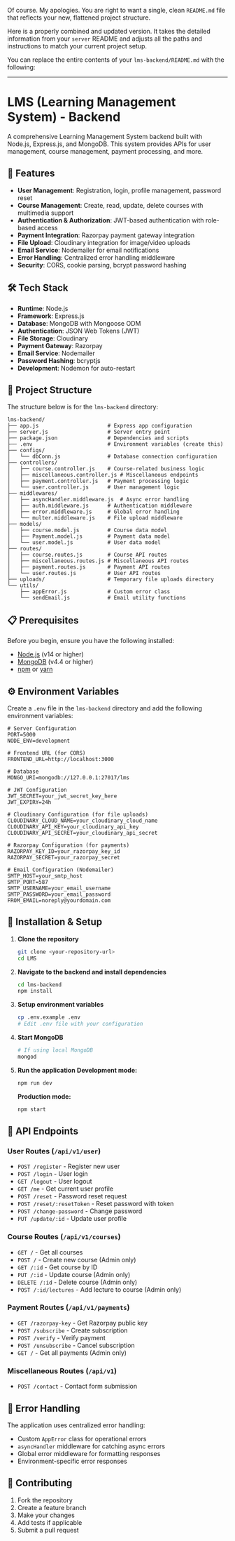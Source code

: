 Of course. My apologies. You are right to want a single, clean `README.md` file that reflects your new, flattened project structure.

Here is a properly combined and updated version. It takes the detailed information from your `server` README and adjusts all the paths and instructions to match your current project setup.

You can replace the entire contents of your `lms-backend/README.md` with the following:

-----

# LMS (Learning Management System) - Backend

A comprehensive Learning Management System backend built with Node.js, Express.js, and MongoDB. This system provides APIs for user management, course management, payment processing, and more.

## 🚀 Features

  - **User Management**: Registration, login, profile management, password reset
  - **Course Management**: Create, read, update, delete courses with multimedia support
  - **Authentication & Authorization**: JWT-based authentication with role-based access
  - **Payment Integration**: Razorpay payment gateway integration
  - **File Upload**: Cloudinary integration for image/video uploads
  - **Email Service**: Nodemailer for email notifications
  - **Error Handling**: Centralized error handling middleware
  - **Security**: CORS, cookie parsing, bcrypt password hashing

## 🛠️ Tech Stack

  - **Runtime**: Node.js
  - **Framework**: Express.js
  - **Database**: MongoDB with Mongoose ODM
  - **Authentication**: JSON Web Tokens (JWT)
  - **File Storage**: Cloudinary
  - **Payment Gateway**: Razorpay
  - **Email Service**: Nodemailer
  - **Password Hashing**: bcryptjs
  - **Development**: Nodemon for auto-restart

## 📁 Project Structure

The structure below is for the `lms-backend` directory:

```
lms-backend/
├── app.js                      # Express app configuration
├── server.js                   # Server entry point
├── package.json                # Dependencies and scripts
├── .env                        # Environment variables (create this)
├── configs/
│   └── dbConn.js               # Database connection configuration
├── controllers/
│   ├── course.controller.js    # Course-related business logic
│   ├── miscellaneous.controller.js # Miscellaneous endpoints
│   ├── payment.controller.js   # Payment processing logic
│   └── user.controller.js      # User management logic
├── middlewares/
│   ├── asyncHandler.middleware.js  # Async error handling
│   ├── auth.middleware.js      # Authentication middleware
│   ├── error.middleware.js     # Global error handling
│   └── multer.middleware.js    # File upload middleware
├── models/
│   ├── course.model.js         # Course data model
│   ├── Payment.model.js        # Payment data model
│   └── user.model.js           # User data model
├── routes/
│   ├── course.routes.js        # Course API routes
│   ├── miscellaneous.routes.js # Miscellaneous API routes
│   ├── payment.routes.js       # Payment API routes
│   └── user.routes.js          # User API routes
├── uploads/                    # Temporary file uploads directory
└── utils/
    ├── appError.js             # Custom error class
    └── sendEmail.js            # Email utility functions
```

## 📋 Prerequisites

Before you begin, ensure you have the following installed:

  - [Node.js](https://nodejs.org/) (v14 or higher)
  - [MongoDB](https://www.mongodb.com/) (v4.4 or higher)
  - [npm](https://www.npmjs.com/) or [yarn](https://yarnpkg.com/)

## ⚙️ Environment Variables

Create a `.env` file in the `lms-backend` directory and add the following environment variables:

```env
# Server Configuration
PORT=5000
NODE_ENV=development

# Frontend URL (for CORS)
FRONTEND_URL=http://localhost:3000

# Database
MONGO_URI=mongodb://127.0.0.1:27017/lms

# JWT Configuration
JWT_SECRET=your_jwt_secret_key_here
JWT_EXPIRY=24h

# Cloudinary Configuration (for file uploads)
CLOUDINARY_CLOUD_NAME=your_cloudinary_cloud_name
CLOUDINARY_API_KEY=your_cloudinary_api_key
CLOUDINARY_API_SECRET=your_cloudinary_api_secret

# Razorpay Configuration (for payments)
RAZORPAY_KEY_ID=your_razorpay_key_id
RAZORPAY_SECRET=your_razorpay_secret

# Email Configuration (Nodemailer)
SMTP_HOST=your_smtp_host
SMTP_PORT=587
SMTP_USERNAME=your_email_username
SMTP_PASSWORD=your_email_password
FROM_EMAIL=noreply@yourdomain.com
```

## 🚀 Installation & Setup

1.  **Clone the repository**

    ```bash
    git clone <your-repository-url>
    cd LMS
    ```

2.  **Navigate to the backend and install dependencies**

    ```bash
    cd lms-backend
    npm install
    ```

3.  **Setup environment variables**

    ```bash
    cp .env.example .env
    # Edit .env file with your configuration
    ```

4.  **Start MongoDB**

    ```bash
    # If using local MongoDB
    mongod
    ```

5.  **Run the application**
    **Development mode:**

    ```bash
    npm run dev
    ```

    **Production mode:**

    ```bash
    npm start
    ```

## 🔌 API Endpoints

### User Routes (`/api/v1/user`)

  - `POST /register` - Register new user
  - `POST /login` - User login
  - `GET /logout` - User logout
  - `GET /me` - Get current user profile
  - `POST /reset` - Password reset request
  - `POST /reset/:resetToken` - Reset password with token
  - `POST /change-password` - Change password
  - `PUT /update/:id` - Update user profile

### Course Routes (`/api/v1/courses`)

  - `GET /` - Get all courses
  - `POST /` - Create new course (Admin only)
  - `GET /:id` - Get course by ID
  - `PUT /:id` - Update course (Admin only)
  - `DELETE /:id` - Delete course (Admin only)
  - `POST /:id/lectures` - Add lecture to course (Admin only)

### Payment Routes (`/api/v1/payments`)

  - `GET /razorpay-key` - Get Razorpay public key
  - `POST /subscribe` - Create subscription
  - `POST /verify` - Verify payment
  - `POST /unsubscribe` - Cancel subscription
  - `GET /` - Get all payments (Admin only)

### Miscellaneous Routes (`/api/v1`)

  - `POST /contact` - Contact form submission

## 🚨 Error Handling

The application uses centralized error handling:

  - Custom `AppError` class for operational errors
  - `asyncHandler` middleware for catching async errors
  - Global error middleware for formatting responses
  - Environment-specific error responses

## 🤝 Contributing

1.  Fork the repository
2.  Create a feature branch
3.  Make your changes
4.  Add tests if applicable
5.  Submit a pull request